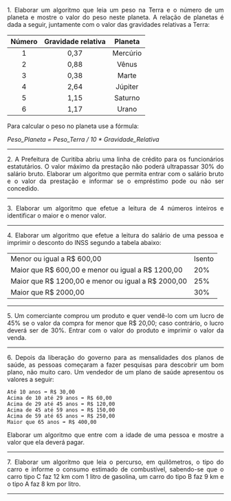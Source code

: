 <p align="justify">1. Elaborar um algoritmo que leia um peso na Terra e o número de um planeta e mostre o valor do peso neste planeta. A relação de planetas é dada a seguir, juntamente com o valor das gravidades relativas a Terra:</p>

<center>

| Número | Gravidade relativa | Planeta |
|:------:|:------------------:|:-------:|
| 1      | 0,37               | Mercúrio|
| 2      | 0,88               | Vênus   |
| 3      | 0,38               | Marte   |
| 4      | 2,64               | Júpiter |
| 5      | 1,15               | Saturno |
| 6      | 1,17               | Urano   |

</center>

<p  align="justify">Para calcular o peso no planeta use a fórmula:</p>

<em>Peso_Planeta = Peso_Terra / 10 * Gravidade_Relativa</em>

<hr>

<p align="justify">2. A Prefeitura de Curitiba abriu uma linha de crédito para os funcionários estatutários. O valor máximo da prestação não poderá ultrapassar 30% do salário bruto. Elaborar um algoritmo que permita entrar com o salário bruto e o valor da prestação e informar se o empréstimo pode ou não ser concedido.</p>

<hr>

<p align="justify">3. Elaborar um algoritmo que efetue a leitura de 4 números inteiros e identificar o maior e o menor valor.</p>

<hr>

<p align="justify">4. Elaborar um algoritmo que efetue a leitura do salário de uma pessoa e imprimir o desconto do INSS segundo a tabela abaixo:</p>

<center>

<table>
    <tr>
        <td style="text-align:left;">Menor ou igual a R$ 600,00</th>
        <td>Isento</th>
    </tr>
    <tr>
        <td style="text-align:left;">Maior que R$ 600,00 e menor ou igual a R$ 1200,00</td>
        <td>20%</td>
    </tr>
    <tr>
        <td style="text-align:left;">Maior que R$ 1200,00 e menor ou igual a R$ 2000,00</td>
        <td>25%</td>
    </tr>
    <tr>
        <td style="text-align:left;">Maior que R$ 2000,00</td>
        <td>30%</td>
    </tr>
</table>

</center>

<hr>

<p align="justify">5. Um comerciante comprou um produto e quer vendê-lo com um lucro de 45% se o valor da compra for menor que R$ 20,00; caso contrário, o lucro deverá ser de 30%. Entrar com o valor do produto e imprimir o valor da venda.</p>

<hr>

<p align="justify">6. Depois da liberação do governo para as mensalidades dos planos de saúde, as pessoas começaram a fazer pesquisas para descobrir um bom plano, não muito caro. Um vendedor de um plano de saúde apresentou os valores a
seguir:</p>

    Até 10 anos ➡ R$ 30,00
    Acima de 10 até 29 anos ➡ R$ 60,00
    Acima de 29 até 45 anos ➡ R$ 120,00
    Acima de 45 até 59 anos ➡ R$ 150,00
    Acima de 59 até 65 anos ➡ R$ 250,00
    Maior que 65 anos ➡ R$ 400,00

<p align="justify">Elaborar um algoritmo que entre com a idade de uma pessoa e mostre a valor que ela deverá pagar.</p>

<hr>

<p align="justify">7. Elaborar um algoritmo que leia o percurso, em quilômetros, o tipo do carro e informe o consumo estimado de combustível, sabendo-se que o carro tipo C faz 12 km com 1 litro de gasolina, um carro do tipo B faz 9 km e o tipo A faz 8 km por litro.</p>

<hr>